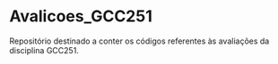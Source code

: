 # Avalicoes_GCC251
Repositório destinado a conter os códigos referentes às avaliações da disciplina GCC251.
